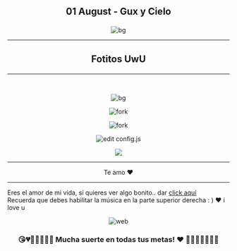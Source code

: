 ## <p align="center"> 01 August - Gux y Cielo </p>
<p align="center"> <img src="/imagesGithub/Love_01.png" alt="bg" /> </p>

<hr>

## <p align="center"> Fotitos UwU </p>

<hr>
</br>
<p align="center"> <img src="/Para_Nosotros/2mes_Maily/imagesGithub/Love_02.jpeg" alt="bg" /> </p>

<p align="center"> <img src="/Para_Nosotros/2mes_Maily/imagesGithub/Love_03.jpeg" alt="fork" /> </p>

<p align="center"> <img src="/Para_Nosotros/2mes_Maily/imagesGithub/Love_04.jpeg" alt="fork" /> </p>

<p align="center"> <img src="/Para_Nosotros/2mes_Maily/imagesGithub/Love_05.jpeg" alt="edit config.js" /> </p>

<p align="center"> <img src="/Para_Nosotros/2mes_Maily/imagesGithub/Love_06.jpeg"  /> </p>

<hr>
<p align="center"> Te amo ♥ </p>
<hr>

Eres el amor de mi vida, sí quieres ver algo bonito.. dar [click aquí](https://nestor36.github.io/para_nosotros/2mes_Maily)
<br>Recuerda que debes habilitar la música en la parte superior derecha : ) ♥ i love u
<p align="center"> <img src="/img/logi.gif" alt="web" /> </p>

### <p align="center">😘💔💙💓💝💟💑 Mucha suerte en todas tus metas! ♥ 💚💗💘💖💞💋👄</p>
